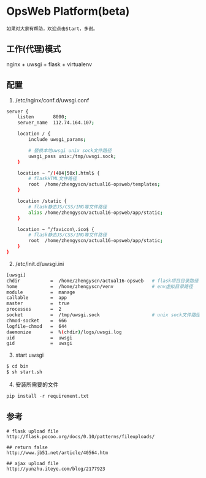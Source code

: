 # OpsWeb Platform(beta)

```
如果对大家有帮助，欢迎点击Start，多谢。
```


## 工作(代理)模式 
nginx + uwsgi + flask + virtualenv


## 配置
1. /etc/nginx/conf.d/uwsgi.conf

```bash
server {
    listen       8000;
    server_name  112.74.164.107;

    location / {
        include uwsgi_params;

        # 替换本地uwsgi unix sock文件路径
        uwsgi_pass unix:/tmp/uwsgi.sock;
    }

    location ~ ^/(404|50x).html$ {
        # flaskHTML文件路径
        root  /home/zhengyscn/actual16-opsweb/templates;
    }

    location /static {
        # flask静态JS/CSS/IMG等文件路径
        alias /home/zhengyscn/actual16-opsweb/app/static;
    }

    location ~ ^/favicon\.ico$ {
        # flask静态JS/CSS/IMG等文件路径
        root  /home/zhengyscn/actual16-opsweb/app/static;
    }
}
```

2. /etc/init.d/uwsgi.ini

```bash
[uwsgi]
chdir           =  /home/zhengyscn/actual16-opsweb   # flask项目目录路径
home            =  /home/zhengyscn/venv              # env虚拟目录路径
module          =  manage
callable        =  app 
master          =  true
processes       =  2
socket          =  /tmp/uwsgi.sock                   # unix sock文件路径
chmod-socket    =  666
logfile-chmod   =  644
daemonize       =  %(chdir)/logs/uwsgi.log
uid             =  uwsgi
gid             =  uwsgi
```

3. start uwsgi

```bash
$ cd bin
$ sh start.sh
```

4. 安装所需要的文件

```python
pip install -r requirement.txt
```

## 参考
```
# flask upload file
http://flask.pocoo.org/docs/0.10/patterns/fileuploads/

## return false
http://www.jb51.net/article/40564.htm

## ajax upload file
http://yunzhu.iteye.com/blog/2177923
```
